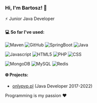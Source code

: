 ### Hi, I'm Bartosz! 👋

⚡ Junior Java Developer

#### 💻 So far I've used:

![Maven](https://img.shields.io/badge/-Maven-e6322d?style=flat&logo=maven)
![GitHub](https://img.shields.io/badge/-GitHub-e6322d?style=flat&logo=github)
![SpringBoot](https://img.shields.io/badge/-SpringBoot-e6322d?style=flat&logo=springboot)
![Java](https://img.shields.io/badge/-Java-e6322d?style=flat&logo=java)

![Javascript](https://img.shields.io/badge/-Javascript-e6322d?style=flat&logo=javascript)
![HTML5](https://img.shields.io/badge/-HTML5-e6322d?style=flat&logo=html5&logoColor=white)
![PHP](https://img.shields.io/badge/-Php-e6322d?style=flat&logo=php)
![CSS](https://img.shields.io/badge/-Css-e6322d?style=flat&logo=css)

![MongoDB](https://img.shields.io/badge/-MongoDB-e6322d?style=flat&logo=mongodb)
![MySQL](https://img.shields.io/badge/-MySQL-e6322d?style=flat&logo=mysql)
![Redis](https://img.shields.io/badge/-Redis-e6322d?style=flat&logo=redis)

#### 🌐 Projects:
- [onlypvp.pl](https://onlypvp.pl) (Java Developer 2017-2022)

Programming is my passion ❤️

